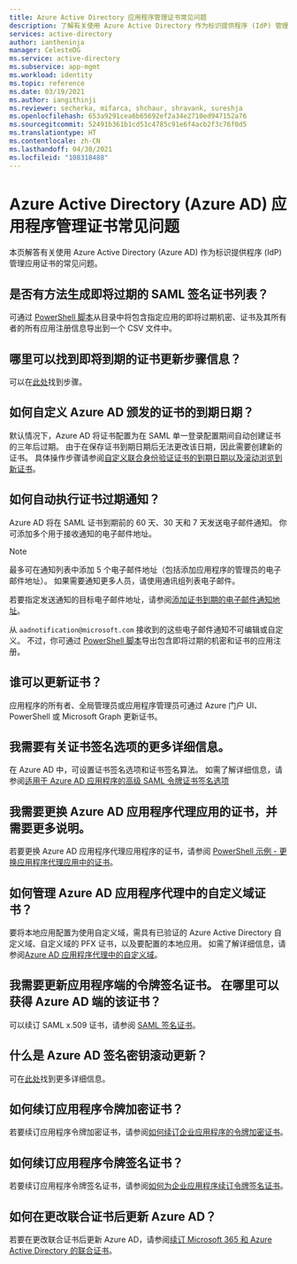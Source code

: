 ```yaml
---
title: Azure Active Directory 应用程序管理证书常见问题
description: 了解有关使用 Azure Active Directory 作为标识提供程序 (IdP) 管理应用证书的常见问题解答 (FAQ)。
services: active-directory
author: iantheninja
manager: CelesteDG
ms.service: active-directory
ms.subservice: app-mgmt
ms.workload: identity
ms.topic: reference
ms.date: 03/19/2021
ms.author: iangithinji
ms.reviewer: secherka, mifarca, shchaur, shravank, sureshja
ms.openlocfilehash: 653a9291cea6b65692ef2a34e2710ed947152a76
ms.sourcegitcommit: 52491b361b1cd51c4785c91e6f4acb2f3c76f0d5
ms.translationtype: HT
ms.contentlocale: zh-CN
ms.lasthandoff: 04/30/2021
ms.locfileid: "108318488"
---
```

# <a name="azure-active-directory-azure-ad-application-management-certificates-frequently-asked-questions"></a>Azure Active Directory (Azure AD) 应用程序管理证书常见问题

本页解答有关使用 Azure Active Directory (Azure AD) 作为标识提供程序 (IdP) 管理应用证书的常见问题。

## <a name="is-there-a-way-to-generate-a-list-of-expiring-saml-signing-certificates"></a>是否有方法生成即将过期的 SAML 签名证书列表？

可通过 [PowerShell 脚本](app-management-powershell-samples.md)从目录中将包含指定应用的即将过期机密、证书及其所有者的所有应用注册信息导出到一个 CSV 文件中。 

## <a name="where-can-i-find-the-information-about-soon-to-expire-certificates-renewal-steps"></a>哪里可以找到即将到期的证书更新步骤信息？

可以在[此处](manage-certificates-for-federated-single-sign-on.md#renew-a-certificate-that-will-soon-expire)找到步骤。

## <a name="how-can-i-customize-the-expiration-date-for-the-certificates-issued-by-azure-ad"></a>如何自定义 Azure AD 颁发的证书的到期日期？

默认情况下，Azure AD 将证书配置为在 SAML 单一登录配置期间自动创建证书的三年后过期。 由于在保存证书到期日期后无法更改该日期，因此需要创建新的证书。 具体操作步骤请参阅[自定义联合身份验证证书的到期日期以及滚动浏览到新证书](manage-certificates-for-federated-single-sign-on.md#customize-the-expiration-date-for-your-federation-certificate-and-roll-it-over-to-a-new-certificate)。

## <a name="how-can-i-automate-the-certificates-expiration-notifications"></a>如何自动执行证书过期通知？

Azure AD 将在 SAML 证书到期前的 60 天、30 天和 7 天发送电子邮件通知。 你可添加多个用于接收通知的电子邮件地址。 

> [!NOTE]
> 最多可在通知列表中添加 5 个电子邮件地址（包括添加应用程序的管理员的电子邮件地址）。 如果需要通知更多人员，请使用通讯组列表电子邮件。 

若要指定发送通知的目标电子邮件地址，请参阅[添加证书到期的电子邮件通知地址](manage-certificates-for-federated-single-sign-on.md#add-email-notification-addresses-for-certificate-expiration)。

从 `aadnotification@microsoft.com` 接收到的这些电子邮件通知不可编辑或自定义。 不过，你可通过 [PowerShell 脚本](app-management-powershell-samples.md)导出包含即将过期的机密和证书的应用注册。

## <a name="who-can-update-the-certificates"></a>谁可以更新证书？

应用程序的所有者、全局管理员或应用程序管理员可通过 Azure 门户 UI、PowerShell 或 Microsoft Graph 更新证书。

## <a name="i-need-more-details-about-certificate-signing-options"></a>我需要有关证书签名选项的更多详细信息。

在 Azure AD 中，可设置证书签名选项和证书签名算法。 如需了解详细信息，请参阅[适用于 Azure AD 应用程序的高级 SAML 令牌证书签名选项](certificate-signing-options.md)

## <a name="i-need-to-replace-the-certificate-for-azure-ad-application-proxy-applications-and-need-more-instructions"></a>我需要更换 Azure AD 应用程序代理应用的证书，并需要更多说明。

若要更换 Azure AD 应用程序代理应用程序的证书，请参阅 [PowerShell 示例 - 更换应用程序代理应用中的证书](../app-proxy/scripts/powershell-get-custom-domain-replace-cert.md)。

## <a name="how-do-i-manage-certificates-for-custom-domains-in-azure-ad-application-proxy"></a>如何管理 Azure AD 应用程序代理中的自定义域证书？

要将本地应用配置为使用自定义域，需具有已验证的 Azure Active Directory 自定义域、自定义域的 PFX 证书，以及要配置的本地应用。 如需了解详细信息，请参阅[Azure AD 应用程序代理中的自定义域](../app-proxy/application-proxy-configure-custom-domain.md)。 

## <a name="i-need-to-update-the-token-signing-certificate-on-the-application-side-where-can-i-get-it-on-azure-ad-side"></a>我需要更新应用程序端的令牌签名证书。 在哪里可以获得 Azure AD 端的该证书？

可以续订 SAML x.509 证书，请参阅 [SAML 签名证书](configure-saml-single-sign-on.md#saml-signing-certificate)。

## <a name="what-is-azure-ad-signing-key-rollover"></a>什么是 Azure AD 签名密钥滚动更新？

可在[此处](../develop/active-directory-signing-key-rollover.md)找到更多详细信息。 

## <a name="how-do-i-renew-application-token-encryption-certificate"></a>如何续订应用程序令牌加密证书？

若要续订应用程序令牌加密证书，请参阅[如何续订企业应用程序的令牌加密证书](howto-saml-token-encryption.md)。 

## <a name="how-do-i-renew-application-token-signing-certificate"></a>如何续订应用程序令牌签名证书？

若要续订应用程序令牌签名证书，请参阅[如何为企业应用程序续订令牌签名证书](manage-certificates-for-federated-single-sign-on.md)。

## <a name="how-do-i-update-azure-ad-after-changing-my-federation-certificates"></a>如何在更改联合证书后更新 Azure AD？

若要在更改联合证书后更新 Azure AD，请参阅[续订 Microsoft 365 和 Azure Active Directory 的联合证书](../hybrid/how-to-connect-fed-o365-certs.md)。
